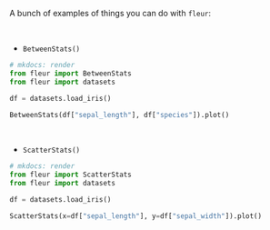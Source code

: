 A bunch of examples of things you can do with `fleur`:

<br>

- `BetweenStats()`

```python
# mkdocs: render
from fleur import BetweenStats
from fleur import datasets

df = datasets.load_iris()

BetweenStats(df["sepal_length"], df["species"]).plot()
```

<br>

- `ScatterStats()`

```python
# mkdocs: render
from fleur import ScatterStats
from fleur import datasets

df = datasets.load_iris()

ScatterStats(x=df["sepal_length"], y=df["sepal_width"]).plot()
```
